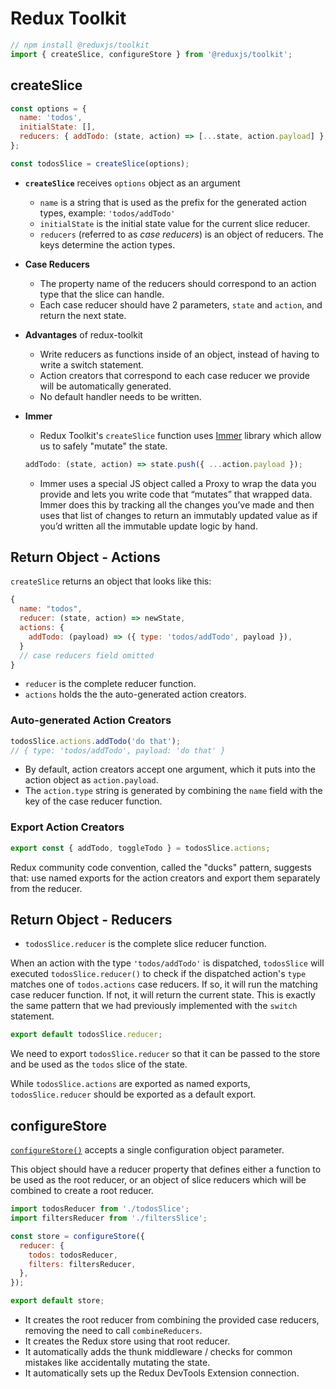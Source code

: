 # Redux Toolkit

```js
// npm install @reduxjs/toolkit
import { createSlice, configureStore } from '@reduxjs/toolkit';
```

## createSlice

```js
const options = {
  name: 'todos',
  initialState: [],
  reducers: { addTodo: (state, action) => [...state, action.payload] },
};

const todosSlice = createSlice(options);
```

- **`createSlice`** receives `options` object as an argument

  - `name` is a string that is used as the prefix for the generated action types, example: `'todos/addTodo'`
  - `initialState` is the initial state value for the current slice reducer.
  - `reducers` (referred to as _case reducers_) is an object of reducers. The keys determine the action types.

<div></div>

- **Case Reducers**

  - The property name of the reducers should correspond to an action type that the slice can handle.
  - Each case reducer should have 2 parameters, `state` and `action`, and return the next state.

<div></div>

- **Advantages** of redux-toolkit

  - Write reducers as functions inside of an object, instead of having to write a switch statement.
  - Action creators that correspond to each case reducer we provide will be automatically generated.
  - No default handler needs to be written.

<div></div>

- **Immer**

  - Redux Toolkit's `createSlice` function uses [Immer](https://immerjs.github.io/immer/) library which allow us to safely "mutate" the state.

  ```js
  addTodo: (state, action) => state.push({ ...action.payload });
  ```

  - Immer uses a special JS object called a Proxy to wrap the data you provide and lets you write code that “mutates” that wrapped data. Immer does this by tracking all the changes you’ve made and then uses that list of changes to return an immutably updated value as if you’d written all the immutable update logic by hand.

## Return Object - Actions

`createSlice` returns an object that looks like this:

```js
{
  name: "todos",
  reducer: (state, action) => newState,
  actions: {
    addTodo: (payload) => ({ type: 'todos/addTodo', payload }),
  }
  // case reducers field omitted
}
```

- `reducer` is the complete reducer function.
- `actions` holds the the auto-generated action creators.

### Auto-generated Action Creators

```js
todosSlice.actions.addTodo('do that');
// { type: 'todos/addTodo', payload: 'do that' }
```

- By default, action creators accept one argument, which it puts into the action object as `action.payload`.
- The `action.type` string is generated by combining the `name` field with the key of the case reducer function.

### Export Action Creators

```js
export const { addTodo, toggleTodo } = todosSlice.actions;
```

Redux community code convention, called the "ducks" pattern, suggests that: use named exports for the action creators and export them separately from the reducer.

## Return Object - Reducers

- `todosSlice.reducer` is the complete slice reducer function.

When an action with the type `'todos/addTodo'` is dispatched, `todosSlice` will executed `todosSlice.reducer()` to check if the dispatched action's `type` matches one of `todos.actions` case reducers. If so, it will run the matching case reducer function. If not, it will return the current state. This is exactly the same pattern that we had previously implemented with the `switch` statement.

```js
export default todosSlice.reducer;
```

We need to export `todosSlice.reducer` so that it can be passed to the store and be used as the `todos` slice of the state.

While `todosSlice.actions` are exported as named exports, `todosSlice.reducer` should be exported as a default export.

## configureStore

[`configureStore()`](https://redux-toolkit.js.org/api/configureStore) accepts a single configuration object parameter.

This object should have a reducer property that defines either a function to be used as the root reducer, or an object of slice reducers which will be combined to create a root reducer.

```js
import todosReducer from './todosSlice';
import filtersReducer from './filtersSlice';

const store = configureStore({
  reducer: {
    todos: todosReducer,
    filters: filtersReducer,
  },
});

export default store;
```

- It creates the root reducer from combining the provided case reducers, removing the need to call `combineReducers`.
- It creates the Redux store using that root reducer.
- It automatically adds the thunk middleware / checks for common mistakes like accidentally mutating the state.
- It automatically sets up the Redux DevTools Extension connection.
